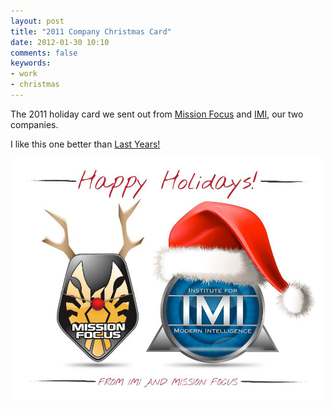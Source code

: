 ```yaml
---
layout: post
title: "2011 Company Christmas Card"
date: 2012-01-30 10:10
comments: false
keywords:
- work
- christmas
---
```

The 2011 holiday card we sent out from [Mission Focus](http://missionfocus.com) and [IMI](http://imintel.org), our two companies.

I like this one better than [Last Years!](/blog/2011/01/04/holiday-card-for-my-companies/)

![2011 Christmas Card for Mission Focus and IMI](/assets/images/2012/2012-01-15/2011-holiday-card-.jpg)
